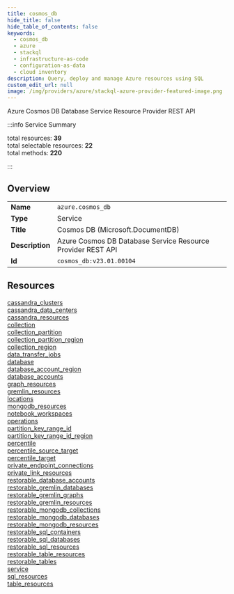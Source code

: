```yaml
---
title: cosmos_db
hide_title: false
hide_table_of_contents: false
keywords:
  - cosmos_db
  - azure
  - stackql
  - infrastructure-as-code
  - configuration-as-data
  - cloud inventory
description: Query, deploy and manage Azure resources using SQL
custom_edit_url: null
image: /img/providers/azure/stackql-azure-provider-featured-image.png
---
```

Azure Cosmos DB Database Service Resource Provider REST API  
    
:::info Service Summary

<div class="row">
<div class="providerDocColumn">
<span>total resources:&nbsp;<b>39</b></span><br />
<span>total selectable resources:&nbsp;<b>22</b></span><br />
<span>total methods:&nbsp;<b>220</b></span><br />
</div>
</div>

:::

## Overview
<table><tbody>
<tr><td><b>Name</b></td><td><code>azure.cosmos_db</code></td></tr>
<tr><td><b>Type</b></td><td>Service</td></tr>
<tr><td><b>Title</b></td><td>Cosmos DB (Microsoft.DocumentDB)</td></tr>
<tr><td><b>Description</b></td><td>Azure Cosmos DB Database Service Resource Provider REST API</td></tr>
<tr><td><b>Id</b></td><td><code>cosmos_db:v23.01.00104</code></td></tr>
</tbody></table>

## Resources
<div class="row">
<div class="providerDocColumn">
<a href="/providers/azure/cosmos_db/cassandra_clusters/">cassandra_clusters</a><br />
<a href="/providers/azure/cosmos_db/cassandra_data_centers/">cassandra_data_centers</a><br />
<a href="/providers/azure/cosmos_db/cassandra_resources/">cassandra_resources</a><br />
<a href="/providers/azure/cosmos_db/collection/">collection</a><br />
<a href="/providers/azure/cosmos_db/collection_partition/">collection_partition</a><br />
<a href="/providers/azure/cosmos_db/collection_partition_region/">collection_partition_region</a><br />
<a href="/providers/azure/cosmos_db/collection_region/">collection_region</a><br />
<a href="/providers/azure/cosmos_db/data_transfer_jobs/">data_transfer_jobs</a><br />
<a href="/providers/azure/cosmos_db/database/">database</a><br />
<a href="/providers/azure/cosmos_db/database_account_region/">database_account_region</a><br />
<a href="/providers/azure/cosmos_db/database_accounts/">database_accounts</a><br />
<a href="/providers/azure/cosmos_db/graph_resources/">graph_resources</a><br />
<a href="/providers/azure/cosmos_db/gremlin_resources/">gremlin_resources</a><br />
<a href="/providers/azure/cosmos_db/locations/">locations</a><br />
<a href="/providers/azure/cosmos_db/mongodb_resources/">mongodb_resources</a><br />
<a href="/providers/azure/cosmos_db/notebook_workspaces/">notebook_workspaces</a><br />
<a href="/providers/azure/cosmos_db/operations/">operations</a><br />
<a href="/providers/azure/cosmos_db/partition_key_range_id/">partition_key_range_id</a><br />
<a href="/providers/azure/cosmos_db/partition_key_range_id_region/">partition_key_range_id_region</a><br />
<a href="/providers/azure/cosmos_db/percentile/">percentile</a><br />
</div>
<div class="providerDocColumn">
<a href="/providers/azure/cosmos_db/percentile_source_target/">percentile_source_target</a><br />
<a href="/providers/azure/cosmos_db/percentile_target/">percentile_target</a><br />
<a href="/providers/azure/cosmos_db/private_endpoint_connections/">private_endpoint_connections</a><br />
<a href="/providers/azure/cosmos_db/private_link_resources/">private_link_resources</a><br />
<a href="/providers/azure/cosmos_db/restorable_database_accounts/">restorable_database_accounts</a><br />
<a href="/providers/azure/cosmos_db/restorable_gremlin_databases/">restorable_gremlin_databases</a><br />
<a href="/providers/azure/cosmos_db/restorable_gremlin_graphs/">restorable_gremlin_graphs</a><br />
<a href="/providers/azure/cosmos_db/restorable_gremlin_resources/">restorable_gremlin_resources</a><br />
<a href="/providers/azure/cosmos_db/restorable_mongodb_collections/">restorable_mongodb_collections</a><br />
<a href="/providers/azure/cosmos_db/restorable_mongodb_databases/">restorable_mongodb_databases</a><br />
<a href="/providers/azure/cosmos_db/restorable_mongodb_resources/">restorable_mongodb_resources</a><br />
<a href="/providers/azure/cosmos_db/restorable_sql_containers/">restorable_sql_containers</a><br />
<a href="/providers/azure/cosmos_db/restorable_sql_databases/">restorable_sql_databases</a><br />
<a href="/providers/azure/cosmos_db/restorable_sql_resources/">restorable_sql_resources</a><br />
<a href="/providers/azure/cosmos_db/restorable_table_resources/">restorable_table_resources</a><br />
<a href="/providers/azure/cosmos_db/restorable_tables/">restorable_tables</a><br />
<a href="/providers/azure/cosmos_db/service/">service</a><br />
<a href="/providers/azure/cosmos_db/sql_resources/">sql_resources</a><br />
<a href="/providers/azure/cosmos_db/table_resources/">table_resources</a><br />
</div>
</div>
